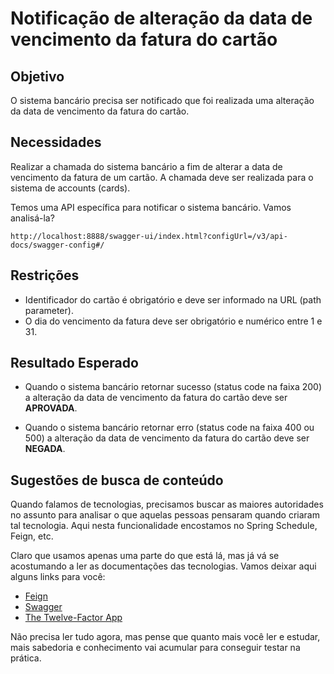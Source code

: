 # Notificação de alteração da data de vencimento da fatura do cartão

## Objetivo

O sistema bancário precisa ser notificado que foi realizada uma alteração da data de vencimento da fatura do cartão.

## Necessidades

Realizar a chamada do sistema bancário a fim de alterar a data de vencimento da fatura de um cartão. A chamada deve ser realizada para o sistema de accounts (cards).

Temos uma API específica para notificar o sistema bancário. Vamos analisá-la?

`http://localhost:8888/swagger-ui/index.html?configUrl=/v3/api-docs/swagger-config#/`

## Restrições

- Identificador do cartão é obrigatório e deve ser informado na URL (path parameter).
- O dia do vencimento da fatura deve ser obrigatório e numérico entre 1 e 31.

## Resultado Esperado

- Quando o sistema bancário retornar sucesso (status code na faixa 200) a alteração da data de vencimento da fatura do 
cartão deve ser **APROVADA**.

- Quando o sistema bancário retornar erro (status code na faixa 400 ou 500) a alteração da data de vencimento da fatura 
do cartão deve ser **NEGADA**.


## Sugestões de busca de conteúdo

Quando falamos de tecnologias, precisamos buscar as maiores autoridades no assunto para analisar o que aquelas pessoas 
pensaram quando criaram tal tecnologia. Aqui nesta funcionalidade encostamos no Spring Schedule, Feign, etc. 

Claro que usamos apenas uma parte do que está lá, mas já vá se acostumando a ler as documentações das tecnologias. 
Vamos deixar aqui alguns links para você:

* [Feign](https://github.com/OpenFeign/feign)
* [Swagger](https://swagger.io/)
* [The Twelve-Factor App](https://12factor.net/pt_br/)

Não precisa ler tudo agora, mas pense que quanto mais você ler e estudar, mais sabedoria e conhecimento vai acumular para conseguir testar na prática.
